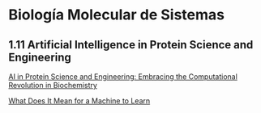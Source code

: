 # Biología Molecular de Sistemas
## 1.11 Artificial Intelligence in Protein Science and Engineering

[AI in Protein Science and Engineering: Embracing the Computational Revolution in Biochemistry](https://amoyag.github.io/BMS/AI_Protei_Study_Design)

[What Does It Mean for a Machine to Learn](https://amoyag.github.io/BMS/1_Machine_Learning.mp3?raw=true)
